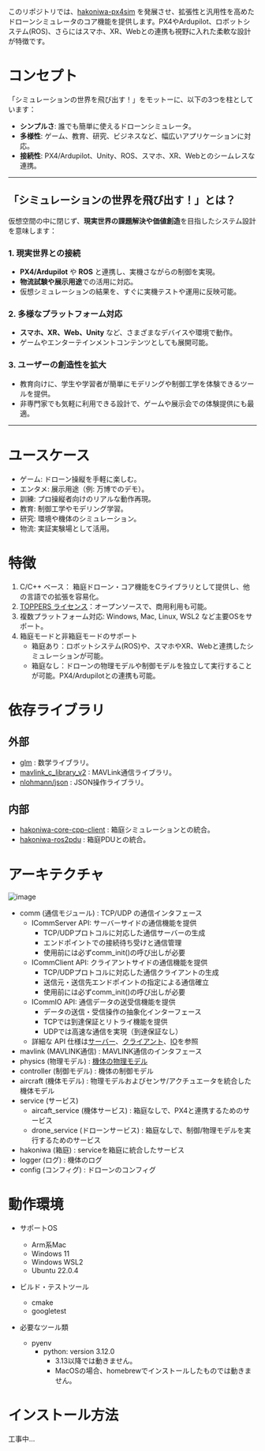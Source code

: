 このリポジトリでは、[hakoniwa-px4sim](https://github.com/toppers/hakoniwa-px4sim) を発展させ、拡張性と汎用性を高めたドローンシミュレータのコア機能を提供します。PX4やArdupilot、ロボットシステム(ROS)、さらにはスマホ、XR、Webとの連携も視野に入れた柔軟な設計が特徴です。


# コンセプト

「シミュレーションの世界を飛び出す！」をモットーに、以下の3つを柱としています：

- **シンプルさ**: 誰でも簡単に使えるドローンシミュレータ。  
- **多様性**: ゲーム、教育、研究、ビジネスなど、幅広いアプリケーションに対応。  
- **接続性**: PX4/Ardupilot、Unity、ROS、スマホ、XR、Webとのシームレスな連携。

---

## 「シミュレーションの世界を飛び出す！」とは？

仮想空間の中に閉じず、**現実世界の課題解決や価値創造**を目指したシステム設計を意味します：

### **1. 現実世界との接続**
- **PX4/Ardupilot** や **ROS** と連携し、実機さながらの制御を実現。  
- **物流試験や展示用途**での活用に対応。  
- 仮想シミュレーションの結果を、すぐに実機テストや運用に反映可能。  

### **2. 多様なプラットフォーム対応**
- **スマホ、XR、Web、Unity** など、さまざまなデバイスや環境で動作。  
- ゲームやエンターテインメントコンテンツとしても展開可能。  

### **3. ユーザーの創造性を拡大**
- 教育向けに、学生や学習者が簡単にモデリングや制御工学を体験できるツールを提供。  
- 非専門家でも気軽に利用できる設計で、ゲームや展示会での体験提供にも最適。

---


# ユースケース

- ゲーム: ドローン操縦を手軽に楽しむ。
- エンタメ: 展示用途（例: 万博でのデモ）。
- 訓練: プロ操縦者向けのリアルな動作再現。
- 教育: 制御工学やモデリング学習。
- 研究: 環境や機体のシミュレーション。
- 物流: 実証実験場として活用。


# 特徴

1. C/C++ ベース： 箱庭ドローン・コア機能をCライブラリとして提供し、他の言語での拡張を容易化。
2. [TOPPERS ライセンス](https://www.toppers.jp/license.html)：オープンソースで、商用利用も可能。
3. 複数プラットフォーム対応: Windows, Mac, Linux, WSL2 など主要OSをサポート。
4. 箱庭モードと非箱庭モードのサポート
   - 箱庭あり：ロボットシステム(ROS)や、スマホやXR、Webと連携したシミュレーションが可能。
   - 箱庭なし：ドローンの物理モデルや制御モデルを独立して実行することが可能。PX4/Ardupilotとの連携も可能。

# 依存ライブラリ

## 外部

- [glm](https://github.com/g-truc/glm.git) : 数学ライブラリ。
- [mavlink_c_library_v2](https://github.com/mavlink/c_library_v2.git) : MAVLink通信ライブラリ。
- [nlohmann/json](https://github.com/nlohmann/json.git) : JSON操作ライブラリ。

## 内部

- [hakoniwa-core-cpp-client](https://github.com/toppers/hakoniwa-core-cpp-client.git) : 箱庭シミュレーションとの統合。
- [hakoniwa-ros2pdu](https://github.com/toppers/hakoniwa-ros2pdu.git) : 箱庭PDUとの統合。

# アーキテクチャ

![image](https://github.com/user-attachments/assets/e36e559e-a424-4a4d-a66a-a498378c375e)

- comm (通信モジュール) : TCP/UDP の通信インタフェース
  - ICommServer API: サーバーサイドの通信機能を提供
    - TCP/UDPプロトコルに対応した通信サーバーの生成
    - エンドポイントでの接続待ち受けと通信管理
    - 使用前には必ずcomm_init()の呼び出しが必要
  - ICommClient API: クライアントサイドの通信機能を提供
    - TCP/UDPプロトコルに対応した通信クライアントの生成
    - 送信元・送信先エンドポイントの指定による通信確立
    - 使用前には必ずcomm_init()の呼び出しが必要
  - ICommIO API: 通信データの送受信機能を提供
    - データの送信・受信操作の抽象化インターフェース
    - TCPでは到達保証とリトライ機能を提供
    - UDPでは高速な通信を実現（到達保証なし）
  - 詳細な API 仕様は[サーバー](docs/api/comm/server/api_comm_server.md)、[クライアント](docs/api/comm/client/api_comm_client.md)、[IO](docs/api/comm/io/api_comm_io.md)を参照
- mavlink (MAVLINK通信) : MAVLINK通信のインタフェース
- physics (物理モデル) :  [機体の物理モデル](src/physics/README.md)
- controller (制御モデル) : 機体の制御モデル
- aircraft (機体モデル) : 物理モデルおよびセンサ/アクチュエータを統合した機体モデル
- service (サービス)
  - aircaft_service (機体サービス) : 箱庭なしで、PX4と連携するためのサービス
  - drone_service (ドローンサービス) : 箱庭なしで、制御/物理モデルを実行するためのサービス
- hakoniwa (箱庭) :  serviceを箱庭に統合したサービス
- logger (ログ) :  機体のログ
- config (コンフィグ) :  ドローンのコンフィグ

# 動作環境

* サポートOS
  * Arm系Mac
  * Windows 11
  * Windows WSL2
  * Ubuntu 22.0.4

* ビルド・テストツール
  * cmake
  * googletest

* 必要なツール類
  * pyenv
    * python: version 3.12.0
      * 3.13以降では動きません。
      * MacOSの場合、homebrewでインストールしたものでは動きません。

# インストール方法

工事中...
